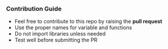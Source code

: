 ### Contribution Guide

- Feel free to contribute to this repo by raising the __pull request__
- Use the proper names for variable and functions
- Do not import libraries unless needed
- Test well before submitting the PR
